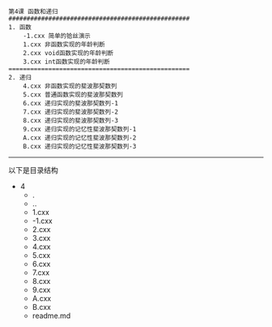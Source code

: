 ```
第4课 函数和递归
##################################################
1. 函数
	-1.cxx 简单的铪丝演示
	1.cxx 非函数实现的年龄判断
	2.cxx void函数实现的年龄判断
	3.cxx int函数实现的年龄判断
==================================================
2. 递归
	4.cxx 非函数实现的斐波那契数列
	5.cxx 普通函数实现的斐波那契数列
	6.cxx 递归实现的斐波那契数列-1
	7.cxx 递归实现的斐波那契数列-2
	8.cxx 递归实现的斐波那契数列-3
	9.cxx 递归实现的记忆性斐波那契数列-1
	A.cxx 递归实现的记忆性斐波那契数列-2
	B.cxx 递归实现的记忆性斐波那契数列-3
```
----
以下是目录结构
- 4
  - .
  - ..
  - 1.cxx
  - -1.cxx
  - 2.cxx
  - 3.cxx
  - 4.cxx
  - 5.cxx
  - 6.cxx
  - 7.cxx
  - 8.cxx
  - 9.cxx
  - A.cxx
  - B.cxx
  - readme.md
